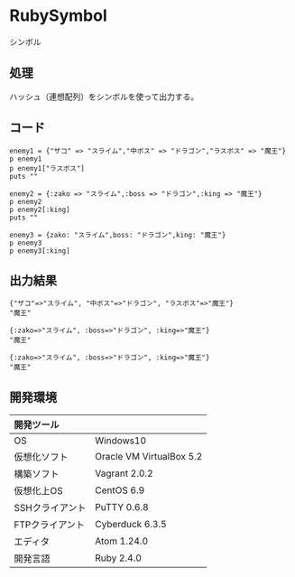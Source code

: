 # RubySymbol
シンボル

## 処理
ハッシュ（連想配列）をシンボルを使って出力する。

## コード
```
enemy1 = {"ザコ" => "スライム","中ボス" => "ドラゴン","ラスボス" => "魔王"}
p enemy1
p enemy1["ラスボス"]
puts ""

enemy2 = {:zako => "スライム",:boss => "ドラゴン",:king => "魔王"}
p enemy2
p enemy2[:king]
puts ""

enemy3 = {zako: "スライム",boss: "ドラゴン",king: "魔王"}
p enemy3
p enemy3[:king]
```

## 出力結果  
```
{"ザコ"=>"スライム", "中ボス"=>"ドラゴン", "ラスボス"=>"魔王"}
"魔王"

{:zako=>"スライム", :boss=>"ドラゴン", :king=>"魔王"}
"魔王"

{:zako=>"スライム", :boss=>"ドラゴン", :king=>"魔王"}
"魔王"
```
  
## 開発環境
| 開発ツール |  |
|:-|:-|
| OS | Windows10 |
| 仮想化ソフト | Oracle VM VirtualBox 5.2 |
| 構築ソフト | Vagrant 2.0.2 |
| 仮想化上OS | CentOS 6.9 |
| SSHクライアント | PuTTY 0.6.8 |
| FTPクライアント | Cyberduck 6.3.5 |
| エディタ | Atom 1.24.0 |
| 開発言語 | Ruby 2.4.0 |
